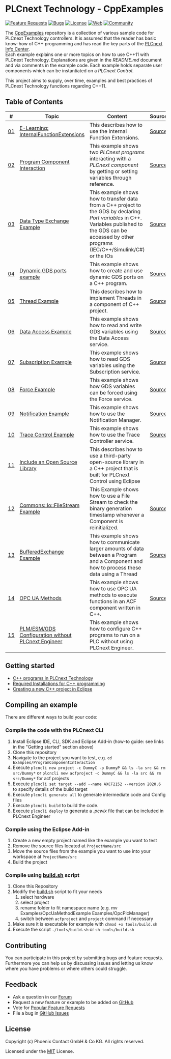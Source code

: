 # PLCnext Technology - CppExamples

[![Feature Requests](https://img.shields.io/github/issues/PLCnext/CppExamples/feature-request.svg)](https://github.com/PLCnext/CppExamples/issues?q=is%3Aopen+is%3Aissue+label%3Afeature-request+sort%3Areactions-%2B1-desc)
[![Bugs](https://img.shields.io/github/issues/PLCnext/CppExamples/bug.svg)](https://github.com/PLCnext/PLCnext_CppExamples/issues?utf8=✓&q=is%3Aissue+is%3Aopen+label%3Abug)
[![License](https://img.shields.io/badge/license-MIT-blue.svg)](LICENSE)
[![Web](https://img.shields.io/badge/PLCnext-Website-blue.svg)](https://www.phoenixcontact.com/plcnext)
[![Community](https://img.shields.io/badge/PLCnext-Community-blue.svg)](https://www.plcnext-community.net)


The [CppExamples](https://github.com/PLCnext/CppExamples) repository is a collection of various sample code for PLCnext Technology controllers. 
It is assumed that the reader has basic know-how of C++ programming and has read the key parts of the [PLCnext Info Center](https://www.plcnext.help/).  
Each example explains one or more topics on how to use C++11 with PLCnext Technology. Explanations are given in the *README.md* document and via comments in the example code. 
Each example holds separate user components which can be instantiated on a *PLCnext Control*. 

This project aims to supply, over time, examples and best practices of PLCnext Technology functions regarding C++11.

## Table of Contents

|\#| Topic | Content | SourceCode
| ----- | ------ | ------ |------
|[01](Examples/E_Learning_InternalFunctionExtensions/)| [E-Learning: InternalFunctionExtensions](Examples/E_Learning_InternalFunctionExtensions/README.MD)| This describes how to use the Internal Function Extensions.| [SourceCode](Examples/E_Learning_InternalFunctionExtensions/src/)
|[02](Examples/ProgramComponentInteraction/)| [Program Component Interaction](Examples/ProgramComponentInteraction/README.md)| This example shows two *PLCnext programs* interacting with a *PLCnext component* by getting or setting variables through reference.| [SourceCode](Examples/ProgramComponentInteraction/src/)
|[03](Examples/CppDataTypeTest/)| [Data Type Exchange Example](Examples/CppDataTypeTest/README.md)| This example shows how to transfer data from a C++ project to the GDS by declaring *Port variables* in C++. Variables published to the GDS can be accessed by other programs (IEC/C++/Simulink/C#) or the IOs| [SourceCode](Examples/CppDataTypeTest/src/)
|[04](Examples/DynamicPorts/)| [Dynamic GDS ports example](Examples/DynamicPorts/README.md)| This example shows how to create and use dynamic GDS ports on a C++ program.| [SourceCode](Examples/DynamicPorts/src/)
|[05](Examples/ThreadExample/)| [Thread Example](Examples/ThreadExample/README.md)| This describes how to implement Threads in a component of C++ project.| [SourceCode](Examples/ThreadExample/src/)
|[06](Examples/DataAccess/)| [Data Access Example](Examples/DataAccess/README.MD)| This example shows how to read and write GDS variables using the Data Access service.| [SourceCode](Examples/DataAccess/src/)
|[07](Examples/Subscriptions/)| [Subscription Example](Examples/Subscriptions/README.MD)| This example shows how to read GDS variables using the Subscription service.| [SourceCode](Examples/Subscriptions/src/)
|[08](Examples/Force/)| [Force Example](Examples/Force/README.MD)| This example shows how GDS variables can be forced using the Force service.| [SourceCode](Examples/Force/src/)
|[09](Examples/NotificationExample/)| [Notification Example](Examples/NotificationExample/README.MD)| This example shows how to use the Notification Manager.| [SourceCode](Examples/NotificationExample/src/)
|[10](Examples/TraceControl/)| [Trace Control Example](Examples/TraceControl/README.MD)| This example shows how to use the Trace Controller service.| [SourceCode](Examples/TraceControl/src/)
|[11](Examples/IncludeOpenSourceLibrary/)| [Include an Open Source Library](Examples/IncludeOpenSourceLibrary/README.md)| This describes how to use a third-party open-source library in a C++ project that is built for PLCnext Control using Eclipse|
|[12](Examples/FileStreamExample/)| [Commons::Io::FileStream Example](Examples/FileStreamExample/README.md)| This Example shows how to use a File Stream to check the binary generation timestamp whenever a Component is reinitialized.|[SourceCode](Examples/FileStreamExample/src/)
|[13](Examples/BufferedExchange/)| [BufferedExchange Example](Examples/BufferedExchange/README.md)| This example shows how to communicate larger amounts of data between a Program and a Component and how to process these data using a Thread|[SourceCode](Examples/BufferedExchange/src/)
|[14](Examples/OpcPlcManager/)| [OPC UA Methods](Examples/OpcPlcManager/README.MD)| This example shows how to use OPC UA methods to execute functions in an ACF component written in C++.| [SourceCode](Examples/OpcPlcManager/src/)
|[15](Examples/NoEngineer/)| [PLM/ESM/GDS Configuration without PLCnext Engineer](Examples/NoEngineer/README.MD)| This example shows how to configure C++ programs to run on a PLC without using PLCnext Engineer.|

## Getting started

- [C++ programs in PLCnext Technology](https://www.plcnext.help/te/Programming/Cpp/Cpp_programming/Cpp_programs_in_PLCnext.htm)
- [Required Installations for C++ programming](https://www.plcnext.help/te/Programming/Cpp/Cpp_programming/Required_Installations.htm)
- [Creating a new C++ project in Eclipse](https://www.plcnext.help/te/Programming/Cpp/Cpp_programming/Creating_a_Cpp_project_in_Eclipse.htm)

## Compiling an example

There are different ways to build your code:

### Compile the code with the PLCnext CLI 

1. Install Eclipse IDE, CLI, SDK and Eclipse Add-in (how-to guide: see links in the "Getting started" section above)
1. Clone this repository
1. Navigate to the project you want to test, e.g. `cd Examples/ProgramComponentInteraction` 
1. Execute `plcncli new project -c DummyC -p DummyP && ls -la src && rm src/Dummy*` or `plcncli new acfproject -c DummyC && ls -la src && rm src/Dummy*` for acf projects
1. Execute `plcncli set target --add --name AXCF2152 --version 2020.6` to specify details of the build target
1. Execute `plcncli generate all` to generate intermediate code and Config files
1. Execute `plcncli build` to build the code.
1. Execute `plcncli deploy` to generate a *.pcwlx* file that can be included in PLCnext Engineer 

### Compile using the Eclipse Add-in

1. Create a new empty project named like the example you want to test
1. Remove the source files located at `ProjectName/src`
1. Move the source files from the example you want to use into your workspace at `ProjectName/src`
1. Build the project

### Compile using [build.sh](tools/build.sh) script

1. Clone this Repository
1. Modify the [build.sh](tools/build.sh) script to fit your needs
    1. select hardware
    1. select project
    1. rename folder to fit namespace name (e.g. mv Examples/OpcUaMethodExample Examples/OpcPlcManager)
    1. switch between `acfproject` and `project` command if necessary
1. Make sure it is executable for example with ```chmod +x tools/build.sh```
1. Execute the script ```./tools/build.sh``` or  ```sh tools/build.sh ```

## Contributing

You can participate in this project by submitting bugs and feature requests.  
Furthermore you can help us by discussing issues and letting us know where you have problems or where others could struggle.

## Feedback
* Ask a question in our [Forum](https://www.plcnext-community.net/en/discussions-2-offcanvas/forums.html)
* Request a new feature or example to be added on [GitHub](CONTRIBUTING.md)
* Vote for [Popular Feature Requests](https://github.com/PLCnext/CppExamples/issues?q=is%3Aopen+is%3Aissue+label%3Afeature-request+sort%3Areactions-%2B1-desc)
* File a bug in [GitHub Issues](https://github.com/PLCnext/CppExamples/issues)

## License

Copyright (c) Phoenix Contact GmbH & Co KG. All rights reserved.

Licensed under the [MIT](/LICENSE) License.
